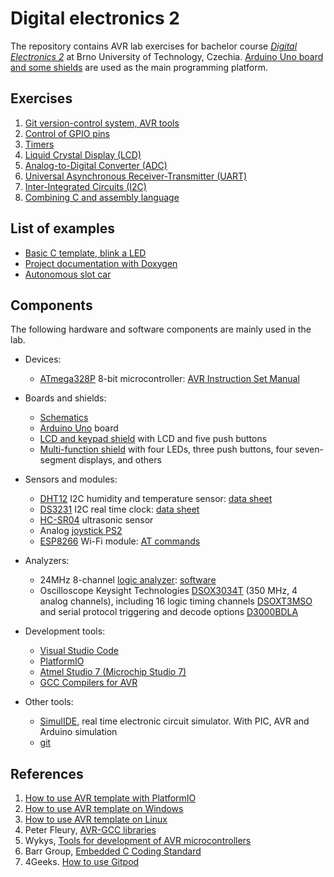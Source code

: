# Digital electronics 2

The repository contains AVR lab exercises for bachelor course [*Digital Electronics 2*](https://www.vut.cz/en/students/courses/detail/268611) at Brno University of Technology, Czechia. [Arduino Uno board and some shields](https://oshwlab.com/tomas.fryza/arduino-shields) are used as the main programming platform.

## Exercises

1. [Git version-control system, AVR tools](labs/01-tools)
2. [Control of GPIO pins](labs/02-gpio)
3. [Timers](labs/03-interrupts)
4. [Liquid Crystal Display (LCD)](labs/04-lcd)
5. [Analog-to-Digital Converter (ADC)](labs/05-adc)
6. [Universal Asynchronous Receiver-Transmitter (UART)](labs/06-uart)
7. [Inter-Integrated Circuits (I2C)](labs/07-i2c)
8. [Combining C and assembly language](labs/08-asm)

## List of examples

* [Basic C template, blink a LED](examples/blink_arduino/)
* [Project documentation with Doxygen](examples/doxygen)
* [Autonomous slot car](examples/slot-car)

## Components

The following hardware and software components are mainly used in the lab.

* Devices:
  * [ATmega328P](https://www.microchip.com/wwwproducts/en/ATmega328P) 8-bit microcontroller: [AVR Instruction Set Manual](https://onlinedocs.microchip.com/pr/GUID-0B644D8F-67E7-49E6-82C9-1B2B9ABE6A0D-en-US-19/index.html)

* Boards and shields:
  * [Schematics](https://oshwlab.com/tomas.fryza/arduino-shields)
  * [Arduino Uno](https://arduino-shop.cz/arduino/1353-klon-arduino-uno-r3-atmega328p-ch340-mini-usb-1466635561.html) board
  * [LCD and keypad shield](https://arduino-shop.cz/en/arduino-platform/899-arduino-lcd-shield-1420670167.html) with LCD and five push buttons
  * [Multi-function shield](https://www.gme.cz/experiment-shield-pro-arduino) with four LEDs, three push buttons, four seven-segment displays, and others

* Sensors and modules:
  * [DHT12](https://arduino-shop.cz/arduino/1977-i2c-teplomer-a-vlhkomer-dht12-digitalni.html) I2C humidity and temperature sensor: [data sheet](docs/dht12_manual.pdf)
  * [DS3231](https://arduino-shop.cz/hledani.php?q=DS3231&n_q=) I2C real time clock: [data sheet](docs/ds3231_manual.pdf)
  * [HC-SR04](https://components101.com/ultrasonic-sensor-working-pinout-datasheet) ultrasonic sensor
  * Analog [joystick PS2](https://arduino-shop.cz/arduino/884-arduino-joystick-ps2.html)
  * [ESP8266](https://arduino-shop.cz/arduino/911-internet-veci-je-tady-tcp-ip-wifi-esp8266-1420990568.html) Wi-Fi module: [AT commands](docs/esp8266_at_instruction_set.pdf)

* Analyzers:
  * 24MHz 8-channel [logic analyzer](https://www.ebay.com/sch/i.html?LH_CAds=&_ex_kw=&_fpos=&_fspt=1&_mPrRngCbx=1&_nkw=24mhz%20logic%20analyzer&_sacat=&_sadis=&_sop=12&_udhi=&_udlo=): [software](https://www.saleae.com/)
  * Oscilloscope Keysight Technologies [DSOX3034T](https://www.keysight.com/en/pdx-x202175-pn-DSOX3034T/oscilloscope-350-mhz-4-analog-channels?&cc=CZ&lc=eng) (350 MHz, 4 analog channels), including 16 logic timing channels [DSOXT3MSO](https://www.keysight.com/en/pdx-x205238-pn-DSOXT3MSO/3000t-x-series-oscilloscope-mso-upgrade?cc=CZ&lc=eng) and serial protocol triggering and decode options [D3000BDLA](https://www.keysight.com/en/pd-2990560-pn-D3000BDLA/ultimate-software-bundle-for-the-3000a-t-x-series?&cc=CZ&lc=eng)

* Development tools:
  * [Visual Studio Code](https://code.visualstudio.com/)
  * [PlatformIO](https://platformio.org/)
  * [Atmel Studio 7 (Microchip Studio 7)](https://www.microchip.com/en-us/development-tools-tools-and-software/microchip-studio-for-avr-and-sam-devices)
  * [GCC Compilers for AVR](https://www.microchip.com/en-us/development-tools-tools-and-software/gcc-compilers-avr-and-arm#)

* Other tools:
  * [SimulIDE](https://www.simulide.com/p/home.html), real time electronic circuit simulator. With PIC, AVR and Arduino simulation
  * [git](https://git-scm.com/)

## References

1. [How to use AVR template with PlatformIO](https://github.com/tomas-fryza/digital-electronics-2/wiki/How-to-use-AVR-template-with-PlatformIO)
2. [How to use AVR template on Windows](https://github.com/tomas-fryza/digital-electronics-2/wiki/How-to-use-AVR-template-on-Windows)
3. [How to use AVR template on Linux](https://github.com/tomas-fryza/digital-electronics-2/wiki/How-to-use-AVR-template-on-Linux)
4. Peter Fleury, [AVR-GCC libraries](http://www.peterfleury.epizy.com/avr-software.html?i=1)
5. Wykys, [Tools for development of AVR microcontrollers](https://github.com/wykys/AVR-tools)
6. Barr Group, [Embedded C Coding Standard](https://barrgroup.com/Embedded-Systems/Books/Embedded-C-Coding-Standard)
7. 4Geeks. [How to use Gitpod](https://4geeks.com/lesson/how-to-use-gitpod)
